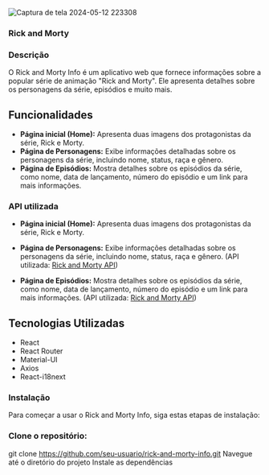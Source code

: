 ![Captura de tela 2024-05-12 223308](https://github.com/Souzzagabe/ram-project/assets/123908995/817b9199-6905-4b0c-b8f3-d9cb10f14757)

### Rick and Morty

### Descrição
O Rick and Morty Info é um aplicativo web que fornece informações sobre a popular série de animação "Rick and Morty". Ele apresenta detalhes sobre os personagens da série, episódios e muito mais.


## Funcionalidades

- **Página inicial (Home):** Apresenta duas imagens dos protagonistas da série, Rick e Morty.
- **Página de Personagens:** Exibe informações detalhadas sobre os personagens da série, incluindo nome, status, raça e gênero.
- **Página de Episódios:** Mostra detalhes sobre os episódios da série, como nome, data de lançamento, número do episódio e um link para mais informações.

### API utilizada

- **Página inicial (Home):** Apresenta duas imagens dos protagonistas da série, Rick e Morty.

- **Página de Personagens:** Exibe informações detalhadas sobre os personagens da série, incluindo nome, status, raça e gênero. (API utilizada: [Rick and Morty API](https://rickandmortyapi.com/))

- **Página de Episódios:** Mostra detalhes sobre os episódios da série, como nome, data de lançamento, número do episódio e um link para mais informações. (API utilizada: [Rick and Morty API](https://rickandmortyapi.com/))

## Tecnologias Utilizadas

- React
- React Router
- Material-UI
- Axios
- React-i18next

### Instalação

Para começar a usar o Rick and Morty Info, siga estas etapas de instalação:

### Clone o repositório:

git clone https://github.com/seu-usuario/rick-and-morty-info.git
Navegue até o diretório do projeto
Instale as dependências

